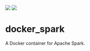 [![](https://images.microbadger.com/badges/image/siaarzh/docker_spark:2.3.1-py3.6.svg)](https://microbadger.com/images/siaarzh/docker_spark:2.3.1-py3.6 "Get your own image badge on microbadger.com") [![](https://images.microbadger.com/badges/version/siaarzh/docker_spark:2.3.1-py3.6.svg)](https://microbadger.com/images/siaarzh/docker_spark:2.3.1-py3.6 "Get your own version badge on microbadger.com")

# docker_spark

A Docker container for Apache Spark.
